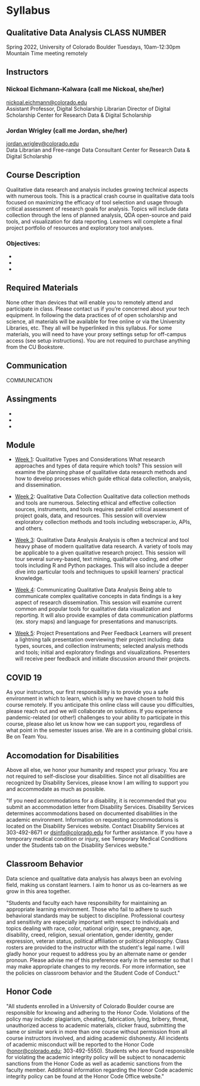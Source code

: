 # Syllabus

## Qualitative Data Analysis CLASS NUMBER
Spring 2022, University of Colorado Boulder
Tuesdays, 10am-12:30pm Mountain Time meeting remotely

## Instructors

### Nickoal Eichmann-Kalwara (call me Nickoal, she/her)
nickoal.eichmann@colorado.edu <br>
Assistant Professor, Digital Scholarship Librarian
Director of Digital Scholarship
Center for Research Data & Digital Scholarship

### Jordan Wrigley (call me Jordan, she/her)
jordan.wrigley@colorado.edu <br>
Data Librarian and Free-range Data Consultant
Center for Research Data & Digital Scholarship

## Course Description
Qualitative data research and analysis includes growing technical aspects with numerous tools. This is a practical crash course in qualitative data tools focused on maximizing the efficacy of tool selection and usage through critical assessment of research goals for analysis. Topics will include data collection through the lens of planned analysis, QDA open-source and paid tools, and visualization for data reporting. Learners will complete a final project portfolio of resources and exploratory tool analyses.

### Objectives:
- 
- 
- 

## Required Materials
None other than devices that will enable you to remotely attend and participate in class. Please contact us if you’re concerned about your tech equipment. In following the data practices of of open scholarship and science, all materials will be available for free online or via the University Libraries, etc. They all will be hyperlinked in this syllabus. For some materials, you will need to have your proxy settings setup for off-campus access (see setup instructions). You are not required to purchase anything from the CU Bookstore.

## Communication
COMMUNICATION

## Assingments
- 
- 
- 

## Module 
- [Week 1](https://github.com/jwrigs/QDA22_gitpage/blob/2366a7da63664c90f07b66f4312429e947e767b8/_pages/week1.md): Qualitative Types and Considerations
What research approaches and types of data require which tools? This session will examine the planning phase of qualitative data research methods and how to develop processes which guide ethical data collection, analysis, and dissemination.

- [Week 2](https://github.com/jwrigs/QDA22_gitpage/blob/8c23213765c25918db2b8e5723c78009497a28ca/_pages/week2.md): Qualitative Data Collection
Qualitative data collection methods and tools are numerous. Selecting ethical and effective collection sources,  instruments, and tools requires parallel critical assessment of project goals, data, and resources. This session will overview exploratory collection methods and tools including webscraper.io, APIs, and others. 

- [Week 3](https://github.com/jwrigs/QDA22_gitpage/blob/8c23213765c25918db2b8e5723c78009497a28ca/_pages/week3.md): Qualitative Data Analysis 
Analysis is often a technical and tool heavy phase of modern qualitative data research. A variety of tools may be applicable to a given qualitative research project. This session will tour several survey-based, text mining, qualitative coding, and other tools including R and Python packages. This will also include a deeper dive into particular tools and techniques to upskill learners' practical knowledge.
 
- [Week 4](https://github.com/jwrigs/QDA22_gitpage/blob/8c23213765c25918db2b8e5723c78009497a28ca/_pages/week4.md): Communicating Qualitative Data Analysis
Being able to communicate complex qualitative concepts in data findings is a key aspect of research dissemination. This session will examine current common and popular tools for qualitative data visualization and reporting. It will also provide examples of data communication platforms (ex. story maps) and language for presentations and manuscripts. 

- [Week 5](https://github.com/jwrigs/QDA22_gitpage/blob/8c23213765c25918db2b8e5723c78009497a28ca/_pages/week5.md): Project Presentations and Peer Feedback
Learners will present a lightning talk presentation overviewing their project including: data types, sources, and collection instruments; selected analysis methods and tools; initial and exploratory findings and visualizations. Presenters will receive peer feedback and initiate discussion around their projects. 


## COVID 19
As your instructors, our first responsibility is to provide you a safe environment in which to learn, which is why we have chosen to hold this course remotely. If you anticipate this online class will cause you difficulties, please reach out and we will collaborate on solutions. If you experience pandemic-related (or other!) challenges to your ability to participate in this course, please also let us know how we can support you, regardless of what point in the semester issues arise. We are in a continuing global crisis. Be on Team You.

## Accomodation for Disabilities
Above all else, we honor your humanity and respect your privacy. You are not required to self-disclose your disabilities. Since not all disabilities are recognized by Disability Services, please know I am willing to support you and accommodate as much as possible.

"If you need accommodations for a disability, it is recommended that you submit an accommodation letter from Disability Services. Disability Services determines accommodations based on documented disabilities in the academic environment.  Information on requesting accommodations is located on the Disability Services website. Contact Disability Services at 303-492-8671 or dsinfo@colorado.edu for further assistance.  If you have a temporary medical condition or injury, see Temporary Medical Conditions under the Students tab on the Disability Services website."

## Classroom Behavior
Data science and qualitative data analysis has always been an evolving field, making us constant learners. I aim to honor us as co-learners as we grow in this area together.

"Students and faculty each have responsibility for maintaining an appropriate learning environment. Those who fail to adhere to such behavioral standards may be subject to discipline. Professional courtesy and sensitivity are especially important with respect to individuals and topics dealing with race, color, national origin, sex, pregnancy, age, disability, creed, religion, sexual orientation, gender identity, gender expression, veteran status, political affiliation or political philosophy.  Class rosters are provided to the instructor with the student's legal name. I will gladly honor your request to address you by an alternate name or gender pronoun. Please advise me of this preference early in the semester so that I may make appropriate changes to my records.  For more information, see the policies on classroom behavior and the Student Code of Conduct."

## Honor Code
"All students enrolled in a University of Colorado Boulder course are responsible for knowing and adhering to the Honor Code. Violations of the policy may include: plagiarism, cheating, fabrication, lying, bribery, threat, unauthorized access to academic materials, clicker fraud, submitting the same or similar work in more than one course without permission from all course instructors involved, and aiding academic dishonesty. All incidents of academic misconduct will be reported to the Honor Code (honor@colorado.edu; 303-492-5550). Students who are found responsible for violating the academic integrity policy will be subject to nonacademic sanctions from the Honor Code as well as academic sanctions from the faculty member. Additional information regarding the Honor Code academic integrity policy can be found at the Honor Code Office website."
